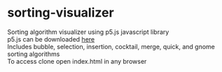 # sorting-visualizer
Sorting algorithm visualizer using p5.js javascript library  
p5.js can be downloaded [here](https://p5js.org/download)  
Includes bubble, selection, insertion, cocktail, merge, quick, and gnome sorting algorithms  
To access clone open index.html in any browser  
